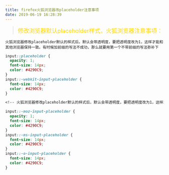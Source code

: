 ```yaml
---
title: firefox火狐浏览器改placeholder注意事项
date: 2019-06-19 16:28:39
---
```


><font color="gold" size="4">修改浏览器默认placeholder样式，火狐浏览器注意事项：</font>

<code>火狐浏览器修改placeholder默认的样式后，默认会带透明度，要把透明度改为1，这样才能和其他浏览器保持一致。有时候加前缀的写法不成功，那么就要用第一个不带前缀的写法弥补下</code>
```css
input::placeholder {
  opacity: 1;
  font-size: 14px;
  color: #4290C9;
}
input::-webkit-input-placeholder {
  font-size: 14px;
  color: #4290C9;
}

<!-- 火狐浏览器修改placeholder默认的样式后，默认会带透明度，要把透明度改为1，这样才能和其他浏览器保持一致。有时候加前缀的写法不成功，那么就要用第一个不带前缀的写法弥补下 -->

input::-moz-input-placeholder {
  opacity: 1;
  font-size: 14px;
  color: #4290C9;
}
input::-ms-input-placeholder {
  font-size: 14px;
  color: #4290C9;
}
input::-o-input-placeholder {
  font-size: 14px;
  color: #4290C9;
}
```
